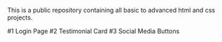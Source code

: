 This is a public repository containing all basic to advanced html and css projects.

#1 Login Page
#2 Testimonial Card
#3 Social Media Buttons
